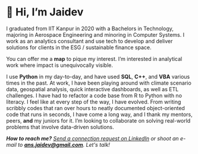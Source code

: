 

# 👋 Hi, I’m **Jaidev**
I graduated from IIT Kanpur in 2020 with a Bachelors in Technology, majoring in Aerospace Engineering and minoring in Computer Systems. I work as an analytics consultant and use tech to develop and deliver solutions for clients in the ESG / sustainable finance space. 

You can offer me a **map** to pique my interest. I’m interested in analytical work where impact is unequivocally visible. 

I use **Python** in my day-to-day, and have used **SQL**, **C++**, and **VBA** various times in the past. 
At work, I have been playing around with climate scenario data, geospatial analysis, quick interactive dashboards, as well as ETL challenges. I have had to refactor a code base from R to Python with no literacy. I feel like at every step of the way, I have evolved. From writing scribbly codes that ran over hours to neatly documented object-oriented code that runs in seconds, I have come a long way, and I thank my mentors, peers, **and** my juniors for it. 
I’m looking to collaborate on solving real-world problems that involve data-driven solutions. 

***How to reach me?** [Send a connection request on LinkedIn](https://www.linkedin.com/in/jaidev-ashok/) or shoot an e-mail to **ans.jaidev@gmail.com**. Let's talk!*

<!---
jaidevash/jaidevash is a ✨ special ✨ repository because its `README.md` (this file) appears on your GitHub profile.
You can click the Preview link to take a look at your changes.
--->
